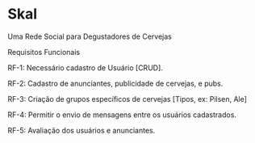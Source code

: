 # Skal
Uma Rede Social para Degustadores de Cervejas

Requisitos Funcionais

RF-1: Necessário cadastro de Usuário [CRUD].

RF-2: Cadastro de anunciantes, publicidade de cervejas, e pubs.

RF-3: Criação de grupos específicos de cervejas [Tipos, ex: Pilsen, Ale]

RF-4: Permitir o envio de mensagens entre os usuários cadastrados.

RF-5: Avaliação dos usuários e anunciantes.
